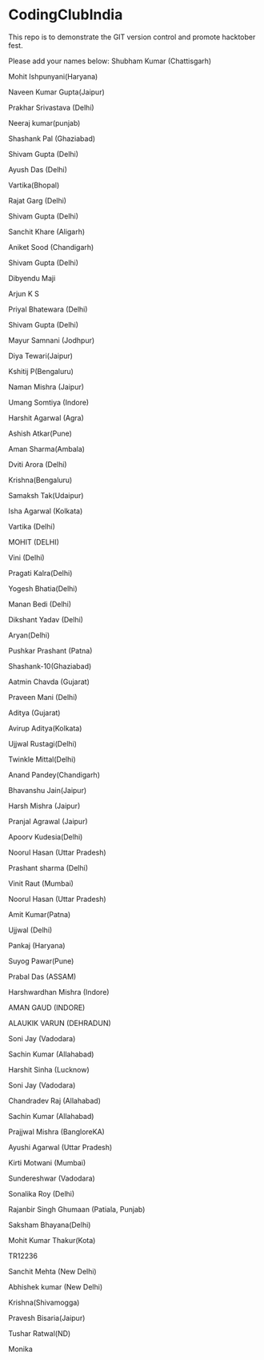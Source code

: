 # CodingClubIndia

This repo is to demonstrate the GIT version control and promote hacktober fest.

Please add your names below:
Shubham Kumar (Chattisgarh)

Mohit Ishpunyani(Haryana)




Naveen Kumar Gupta(Jaipur)

Prakhar Srivastava (Delhi)


Neeraj kumar(punjab)


Shashank Pal (Ghaziabad)


Shivam Gupta (Delhi)


Ayush Das (Delhi)


Vartika(Bhopal)


Rajat Garg (Delhi)


Shivam Gupta (Delhi)


Sanchit Khare (Aligarh)


Aniket Sood (Chandigarh)


Shivam Gupta (Delhi)


Dibyendu Maji


Arjun K S


Priyal Bhatewara (Delhi)


Shivam Gupta (Delhi)


Mayur Samnani (Jodhpur)


Diya Tewari(Jaipur)

Kshitij P(Bengaluru)


Naman Mishra (Jaipur)


Umang Somtiya (Indore)


Harshit Agarwal (Agra)


Ashish Atkar(Pune)


Aman Sharma(Ambala)


Dviti Arora (Delhi)


Krishna(Bengaluru)


Samaksh Tak(Udaipur)


Isha Agarwal (Kolkata)


Vartika (Delhi)


MOHIT (DELHI)


Vini (Delhi)


Pragati Kalra(Delhi)


Yogesh Bhatia(Delhi)


Manan Bedi (Delhi)


Dikshant Yadav (Delhi)


 Aryan(Delhi)


Pushkar Prashant (Patna)

Shashank-10(Ghaziabad)

Aatmin Chavda (Gujarat)


Praveen Mani (Delhi)


Aditya (Gujarat)


Avirup Aditya(Kolkata)


Ujjwal Rustagi(Delhi)


Twinkle Mittal(Delhi)



Anand Pandey(Chandigarh)


Bhavanshu Jain(Jaipur)



Harsh Mishra (Jaipur)


Pranjal Agrawal (Jaipur)


Apoorv Kudesia(Delhi)


Noorul Hasan (Uttar Pradesh)


Prashant sharma (Delhi)


Vinit Raut (Mumbai)


Noorul Hasan (Uttar Pradesh)


Amit Kumar(Patna)


Ujjwal (Delhi)


Pankaj  (Haryana)


Suyog Pawar(Pune)


Prabal Das (ASSAM)


Harshwardhan Mishra (Indore)


AMAN GAUD (INDORE)


ALAUKIK VARUN (DEHRADUN)


Soni Jay (Vadodara)


Sachin Kumar (Allahabad)


Harshit Sinha (Lucknow)


Soni Jay (Vadodara)


Chandradev Raj (Allahabad)


Sachin Kumar (Allahabad)


Prajjwal Mishra (BangloreKA)


Ayushi Agarwal (Uttar Pradesh)


Kirti Motwani (Mumbai)


Sundereshwar (Vadodara)


Sonalika Roy (Delhi)


Rajanbir Singh Ghumaan (Patiala, Punjab)


Saksham Bhayana(Delhi)


Mohit Kumar Thakur(Kota)

TR12236

Sanchit Mehta (New Delhi)

Abhishek kumar (New Delhi)

Krishna(Shivamogga)

Pravesh Bisaria(Jaipur)

Tushar Ratwal(ND)








Monika
